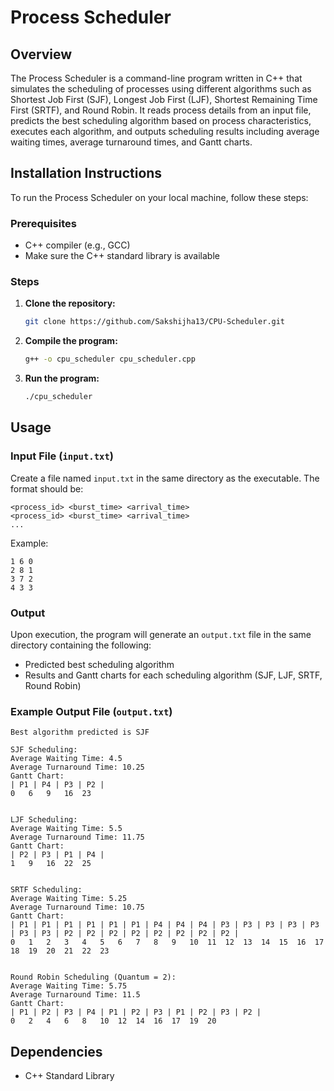 # Process Scheduler

## Overview
The Process Scheduler is a command-line program written in C++ that simulates the scheduling of processes using different algorithms such as Shortest Job First (SJF), Longest Job First (LJF), Shortest Remaining Time First (SRTF), and Round Robin. It reads process details from an input file, predicts the best scheduling algorithm based on process characteristics, executes each algorithm, and outputs scheduling results including average waiting times, average turnaround times, and Gantt charts.

## Installation Instructions
To run the Process Scheduler on your local machine, follow these steps:

### Prerequisites
- C++ compiler (e.g., GCC)
- Make sure the C++ standard library is available

### Steps
1. **Clone the repository:**
   ```bash
   git clone https://github.com/Sakshijha13/CPU-Scheduler.git
   
   ```

2. **Compile the program:**
   ```bash
   g++ -o cpu_scheduler cpu_scheduler.cpp
   ```

3. **Run the program:**
   ```bash
   ./cpu_scheduler
   ```

## Usage
### Input File (`input.txt`)
Create a file named `input.txt` in the same directory as the executable. The format should be:
```
<process_id> <burst_time> <arrival_time>
<process_id> <burst_time> <arrival_time>
...
```
Example:
```
1 6 0
2 8 1
3 7 2
4 3 3
```

### Output
Upon execution, the program will generate an `output.txt` file in the same directory containing the following:
- Predicted best scheduling algorithm
- Results and Gantt charts for each scheduling algorithm (SJF, LJF, SRTF, Round Robin)

### Example Output File (`output.txt`)
```
Best algorithm predicted is SJF

SJF Scheduling:
Average Waiting Time: 4.5
Average Turnaround Time: 10.25
Gantt Chart:
| P1 | P4 | P3 | P2 |
0	6	9	16	23


LJF Scheduling:
Average Waiting Time: 5.5
Average Turnaround Time: 11.75
Gantt Chart:
| P2 | P3 | P1 | P4 |
1	9	16	22	25


SRTF Scheduling:
Average Waiting Time: 5.25
Average Turnaround Time: 10.75
Gantt Chart:
| P1 | P1 | P1 | P1 | P1 | P1 | P4 | P4 | P4 | P3 | P3 | P3 | P3 | P3 | P3 | P3 | P2 | P2 | P2 | P2 | P2 | P2 | P2 | P2 |
0	1	2	3	4	5	6	7	8	9	10	11	12	13	14	15	16	17	18	19	20	21	22	23


Round Robin Scheduling (Quantum = 2):
Average Waiting Time: 5.75
Average Turnaround Time: 11.5
Gantt Chart:
| P1 | P2 | P3 | P4 | P1 | P2 | P3 | P1 | P2 | P3 | P2 |
0	2	4	6	8	10	12	14	16	17	19	20
```

## Dependencies
- C++ Standard Library




